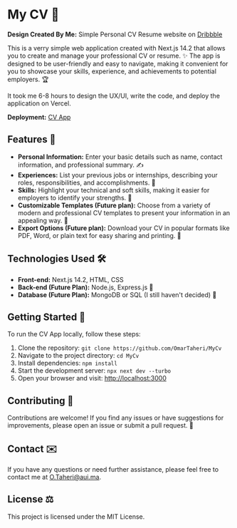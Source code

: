 # My CV 💼

**Design Created By Me:** Simple Personal CV Resume website on [Dribbble](https://dribbble.com/shots/24119834-Simple-Personal-CV-Resume-website)

This is a verry simple web application created with Next.js 14.2 that allows you to create and manage your professional CV or resume. ✨ The app is designed to be user-friendly and easy to navigate, making it convenient for you to showcase your skills, experience, and achievements to potential employers. 🏆

It took me 6-8 hours to design the UX/UI, write the code, and deploy the application on Vercel.

**Deployment:** [CV App](https://omartaheri.me)

## Features 🎉

- **Personal Information:** Enter your basic details such as name, contact information, and professional summary. ✍️
- **Experiences:** List your previous jobs or internships, describing your roles, responsibilities, and accomplishments. 💼
- **Skills:** Highlight your technical and soft skills, making it easier for employers to identify your strengths. 💪
- **Customizable Templates (Future plan):** Choose from a variety of modern and professional CV templates to present your information in an appealing way. 🎨
- **Export Options (Future plan):** Download your CV in popular formats like PDF, Word, or plain text for easy sharing and printing. 📄

## Technologies Used 🛠️

- **Front-end:** Next.js 14.2, HTML, CSS
- **Back-end (Future Plan):** Node.js, Express.js 🚀
- **Database (Future Plan):** MongoDB or SQL (I still haven't decided) 💾

## Getting Started 🚀

To run the CV App locally, follow these steps:

1. Clone the repository: `git clone https://github.com/OmarTaheri/MyCv`
2. Navigate to the project directory: `cd MyCv`
3. Install dependencies: `npm install`
4. Start the development server: `npx next dev --turbo`
5. Open your browser and visit: [http://localhost:3000](http://localhost:3000)

## Contributing 🤝

Contributions are welcome! If you find any issues or have suggestions for improvements, please open an issue or submit a pull request. 🙏

## Contact ✉️

If you have any questions or need further assistance, please feel free to contact me at [O.Taheri@aui.ma](mailto:O.Taheri@aui.ma).

## License ⚖️

This project is licensed under the MIT License.
